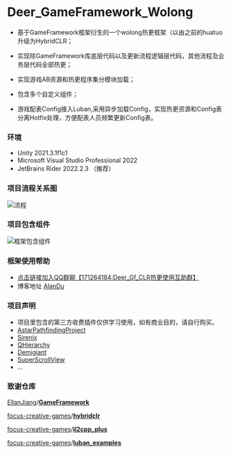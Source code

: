 # Deer_GameFramework_Wolong
- 基于GameFramework框架衍生的一个wolong热更框架（以由之前的huatuo升级为HybridCLR；

- 实现除GameFramework库底层代码以及更新流程逻辑层代码，其他流程及业务层代码全部热更；

- 实现游戏AB资源和热更程序集分模块加载；

- 包含多个自定义组件；

- 游戏配表Config接入Luban,采用异步加载Config，实现热更资源和Config表分离Hotfix处理，方便配表人员频繁更新Config表。

### 环境

- Unity 2021.3.1f1c1
- Microsoft Visual Studio Professional 2022 
- JetBrains Rider 2022.2.3 （推荐）

### 项目流程关系图

![流程](https://github.com/It-Life/Deer_GameFramework_Wolong/blob/2021.3.1f1New/DescDocu/%E6%B5%81%E7%A8%8B%E5%85%B3%E7%B3%BB%E5%9B%BE.png?raw=true)

### 项目包含组件

![框架包含组件](https://github.com/It-Life/Deer_GameFramework_Wolong/blob/2021.3.1f1New/DescDocu/%E6%A1%86%E6%9E%B6%E7%BB%84%E4%BB%B6.png?raw=true)

### 框架使用帮助

- [点击链接加入QQ群聊【171264184:Deer_Gf_CLR热更使用互助群】](https://jq.qq.com/?_wv=1027&k=18qNRFnH)
- 博客地址 [AlanDu](https://www.cnblogs.com/AlanDu/)

### 项目声明

- 项目里包含的第三方收费插件仅供学习使用，如有商业目的，请自行购买。
- [AstarPathfindingProject](https://arongranberg.com/astar/)
- [Sirenix](https://odininspector.com/?utm_source=assetstore&utm_medium=description_link&utm_campaign=default/)
- [QHierarchy](https://assetstore.unity.com/packages/tools/utilities/qhierarchy-28577?locale=zh-CN)
- [Demigiant](https://assetstore.unity.com/packages/tools/visual-scripting/dotween-pro-32416)
- [SuperScrollView](https://assetstore.unity.com/packages/tools/gui/ugui-super-scrollview-86572)
- ...

### 致谢仓库

[EllanJiang](https://github.com/EllanJiang)/**[GameFramework](https://github.com/EllanJiang/GameFramework)**

[focus-creative-games](https://github.com/focus-creative-games)/**[hybridclr](https://github.com/focus-creative-games/hybridclr)**

[focus-creative-games](https://github.com/focus-creative-games)/**[il2cpp_plus](https://github.com/pirunxi/il2cpp_plus)**

[focus-creative-games](https://github.com/focus-creative-games)/**[luban_examples](https://github.com/focus-creative-games/luban_examples)**
